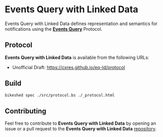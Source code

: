 # Events Query with Linked Data

Events Query with Linked Data defines representation and semantics for notifications using the **[Events Query](https://cxres.github.io/events-query/draft-gupta-httpapi-events-query.html)** Protocol.

## Protocol

**Events Query with Linked Data** is available from the following URLs:

* Unofficial Draft: <https://cxres.github.io/eq-ld/protocol>

## Build

```sh
bikeshed spec ./src/protocol.bs ./_protocol.html
```

## Contributing

Feel free to contribute to **Events Query with Linked Data** by opening an issue or a pull request to the **Events Query with Linked Data** [repository](https://github.com/CxRes/eq-ld).
